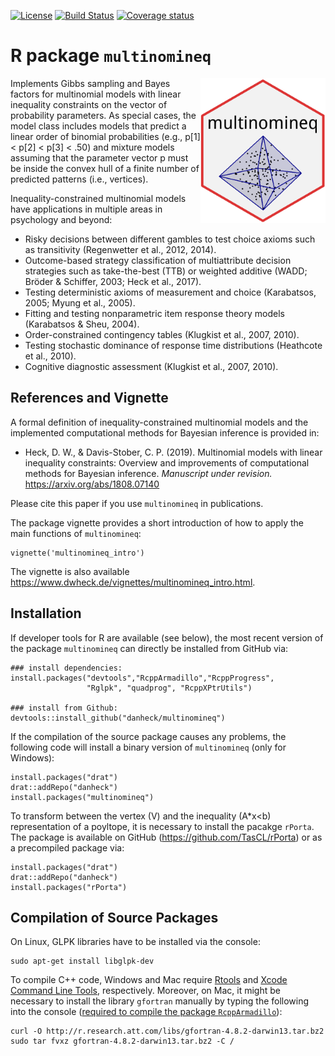 <!--
[![CRAN_Status_Badge](http://www.r-pkg.org/badges/version/multinomineq)](http://cran.r-project.org/package=multinomineq)
[![monthly downloads](http://cranlogs.r-pkg.org/badges/multinomineq)](http://cranlogs.r-pkg.org/badges/multinomineq)
[![total downloads](http://cranlogs.r-pkg.org/badges/grand-total/multinomineq)](http://cranlogs.r-pkg.org/badges/grand-total/multinomineq)
-->

[![License](https://img.shields.io/badge/license-GPL--3-blue.svg)](https://www.gnu.org/licenses/gpl-3.0.en.html)
[![Build Status](https://travis-ci.org/danheck/multinomineq.svg?branch=master)](https://travis-ci.org/danheck/multinomineq)
[![Coverage status](https://codecov.io/gh/danheck/multinomineq/branch/master/graph/badge.svg)](https://codecov.io/github/danheck/multinomineq?branch=master)


R package `multinomineq`
=====

<img src="man/figures/multinomineq.png" width="200" align="right">

Implements Gibbs sampling and Bayes factors for multinomial models with linear
inequality constraints on the vector of probability parameters. As special
cases, the model class includes models that predict a linear order of binomial
probabilities (e.g., p[1] < p[2] < p[3] < .50) and mixture models assuming that
the parameter vector p must be inside the convex hull of a finite number of
predicted patterns (i.e., vertices).

Inequality-constrained multinomial models have applications in multiple areas 
in psychology and beyond:

* Risky decisions between different gambles to test choice axioms such as 
  transitivity (Regenwetter et al., 2012, 2014).
* Outcome-based strategy classification of multiattribute decision strategies such as
  take-the-best (TTB) or weighted additive (WADD; Bröder & Schiffer, 2003; Heck et al., 2017).
* Testing deterministic axioms of measurement and choice (Karabatsos, 2005; Myung et al., 2005).
* Fitting and testing nonparametric item response theory models (Karabatsos & Sheu, 2004).
* Order-constrained contingency tables (Klugkist et al., 2007, 2010).
* Testing stochastic dominance of response time distributions (Heathcote et al., 2010).
* Cognitive diagnostic assessment (Klugkist et al., 2007, 2010).

## References and Vignette

A formal definition of inequality-constrained multinomial models and the 
implemented computational methods for Bayesian inference is provided in:

* Heck, D. W., & Davis-Stober, C. P. (2019). 
  Multinomial models with linear inequality constraints: 
  Overview and improvements of computational methods for Bayesian inference. 
  *Manuscript under revision.* https://arxiv.org/abs/1808.07140
  
Please cite this paper if you use `multinomineq` in publications.

The package vignette provides a short introduction of how to apply the main functions of `multinomineq`:
```
vignette('multinomineq_intro')
```

The vignette is also available <https://www.dwheck.de/vignettes/multinomineq_intro.html>.


## Installation

If developer tools for R are available (see below), the most recent version of 
the package `multinomineq` can directly be installed from GitHub via:
```
### install dependencies:
install.packages("devtools","RcppArmadillo","RcppProgress",
                 "Rglpk", "quadprog", "RcppXPtrUtils")

### install from Github:
devtools::install_github("danheck/multinomineq")
```

If the compilation of the source package causes any problems, the following code 
will install a binary version of `multinomineq` (only for Windows):
```
install.packages("drat")
drat::addRepo("danheck")
install.packages("multinomineq")
```

To transform between the vertex (V) and the inequality (A*x<b) representation of 
a poyltope, it is necessary to install the pacakge `rPorta`. The package is available on
GitHub (https://github.com/TasCL/rPorta) or as a precompiled package via:
```
install.packages("drat")
drat::addRepo("danheck")
install.packages("rPorta")
```


## Compilation of Source Packages

On Linux, GLPK libraries have to be installed via the console:
```
sudo apt-get install libglpk-dev
```

To compile C++ code, Windows and Mac require 
[Rtools](https://cran.r-project.org/bin/windows/Rtools/) and 
[Xcode Command Line Tools](https://www.maketecheasier.com/install-command-line-tools-without-xcode/), respectively. 
Moreover, on Mac, it might be necessary to install the library `gfortran` manually by typing the following into the console 
([required to compile the package `RcppArmadillo`](http://thecoatlessprofessor.com/programming/rcpp-rcpparmadillo-and-os-x-mavericks-lgfortran-and-lquadmath-error/)):

```
curl -O http://r.research.att.com/libs/gfortran-4.8.2-darwin13.tar.bz2
sudo tar fvxz gfortran-4.8.2-darwin13.tar.bz2 -C /
```



